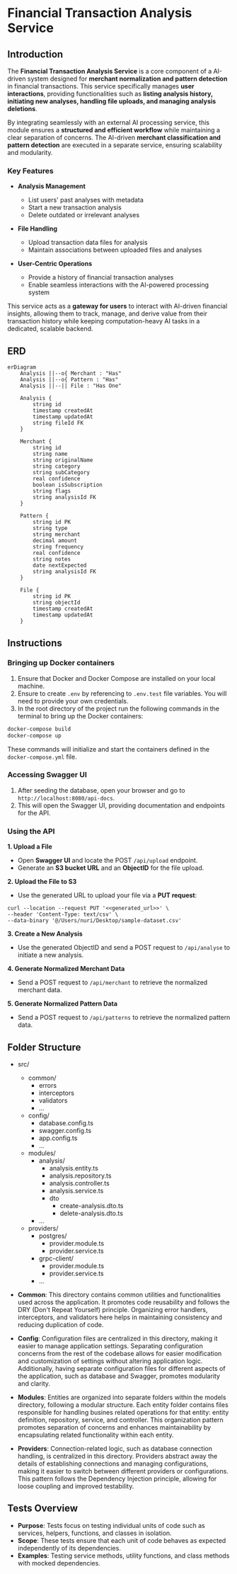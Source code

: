 # Financial Transaction Analysis Service

## Introduction

The **Financial Transaction Analysis Service** is a core component of a AI-driven system designed for **merchant normalization and pattern detection** in financial transactions. This service specifically manages **user interactions**, providing functionalities such as **listing analysis history, initiating new analyses, handling file uploads, and managing analysis deletions**.

By integrating seamlessly with an external AI processing service, this module ensures a **structured and efficient workflow** while maintaining a clear separation of concerns. The AI-driven **merchant classification and pattern detection** are executed in a separate service, ensuring scalability and modularity.

### **Key Features**

- **Analysis Management**

  - List users' past analyses with metadata
  - Start a new transaction analysis
  - Delete outdated or irrelevant analyses

- **File Handling**

  - Upload transaction data files for analysis
  - Maintain associations between uploaded files and analyses

- **User-Centric Operations**
  - Provide a history of financial transaction analyses
  - Enable seamless interactions with the AI-powered processing system

This service acts as a **gateway for users** to interact with AI-driven financial insights, allowing them to track, manage, and derive value from their transaction history while keeping computation-heavy AI tasks in a dedicated, scalable backend.

## ERD

```mermaid
erDiagram
    Analysis ||--o{ Merchant : "Has"
    Analysis ||--o{ Pattern : "Has"
    Analysis ||--|| File : "Has One"

    Analysis {
        string id
        timestamp createdAt
        timestamp updatedAt
        string fileId FK
    }

    Merchant {
        string id
        string name
        string originalName
        string category
        string subCategory
        real confidence
        boolean isSubscription
        string flags
        string analysisId FK
    }

    Pattern {
        string id PK
        string type
        string merchant
        decimal amount
        string frequency
        real confidence
        string notes
        date nextExpected
        string analysisId FK
    }

    File {
        string id PK
        string objectId
        timestamp createdAt
        timestamp updatedAt
    }
```

## Instructions

### Bringing up Docker containers

1. Ensure that Docker and Docker Compose are installed on your local machine.
2. Ensure to create `.env` by referencing to `.env.test` file variables. You will need to provide your own credentials.
3. In the root directory of the project run the following commands in the terminal to bring up the Docker containers:

```bash
docker-compose build
docker-compose up
```

These commands will initialize and start the containers defined in the `docker-compose.yml` file.

### Accessing Swagger UI

1. After seeding the database, open your browser and go to `http://localhost:8080/api-docs`.
2. This will open the Swagger UI, providing documentation and endpoints for the API.

### Using the API

**1. Upload a File**

- Open **Swagger UI** and locate the POST `/api/upload` endpoint.
- Generate an **S3 bucket URL** and an **ObjectID** for the file upload.

**2. Upload the File to S3**

- Use the generated URL to upload your file via a **PUT request**:

```cURL
curl --location --request PUT '<<generated_url>>' \
--header 'Content-Type: text/csv' \
--data-binary '@/Users/nuri/Desktop/sample-dataset.csv'
```

**3. Create a New Analysis**

- Use the generated ObjectID and send a POST request to `/api/analyse` to initiate a new analysis.

**4. Generate Normalized Merchant Data**

- Send a POST request to `/api/merchant` to retrieve the normalized merchant data.

**5. Generate Normalized Pattern Data**

- Send a POST request to `/api/patterns` to retrieve the normalized pattern data.

## Folder Structure

- src/

  - common/
    - errors
    - interceptors
    - validators
    - ...
  - config/
    - database.config.ts
    - swagger.config.ts
    - app.config.ts
    - ...
  - modules/
    - analysis/
      - analysis.entity.ts
      - analysis.repository.ts
      - analysis.controller.ts
      - analysis.service.ts
      - dto
        - create-analysis.dto.ts
        - delete-analysis.dto.ts
    - ...
  - providers/
    - postgres/
      - provider.module.ts
      - provider.service.ts
    - grpc-client/
      - provider.module.ts
      - provider.service.ts
    - ...

- **Common**: This directory contains common utilities and functionalities used across the application. It promotes code reusability and follows the DRY (Don't Repeat Yourself) principle. Organizing error handlers, interceptors, and validators here helps in maintaining consistency and reducing duplication of code.

- **Config**: Configuration files are centralized in this directory, making it easier to manage application settings. Separating configuration concerns from the rest of the codebase allows for easier modification and customization of settings without altering application logic. Additionally, having separate configuration files for different aspects of the application, such as database and Swagger, promotes modularity and clarity.

- **Modules**: Entities are organized into separate folders within the models directory, following a modular structure. Each entity folder contains files responsible for handling busines related operations for that entity: entity definition, repository, service, and controller. This organization pattern promotes separation of concerns and enhances maintainability by encapsulating related functionality within each entity.

- **Providers**: Connection-related logic, such as database connection handling, is centralized in this directory. Providers abstract away the details of establishing connections and managing configurations, making it easier to switch between different providers or configurations. This pattern follows the Dependency Injection principle, allowing for loose coupling and improved testability.

## Tests Overview

- **Purpose**: Tests focus on testing individual units of code such as services, helpers, functions, and classes in isolation.
- **Scope**: These tests ensure that each unit of code behaves as expected independently of its dependencies.
- **Examples**: Testing service methods, utility functions, and class methods with mocked dependencies.
